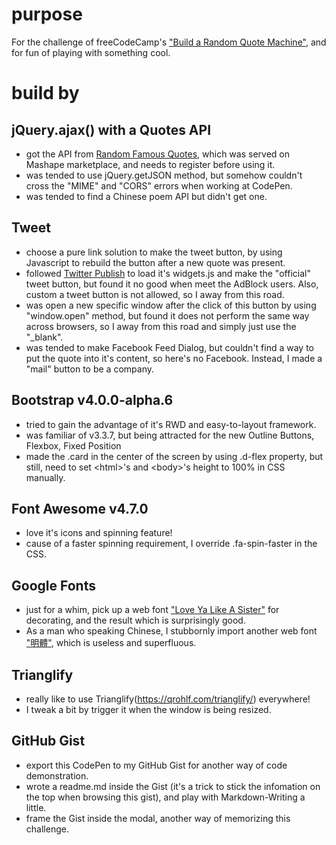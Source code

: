# purpose
For the challenge of freeCodeCamp's ["Build a Random Quote Machine"](https://www.freecodecamp.com/challenges/build-a-random-quote-machine), and for fun of playing with something cool.

# build by

## jQuery.ajax() with a Quotes API

* got the API from [Random Famous Quotes](https://market.mashape.com/andruxnet/random-famous-quotes), which was served on Mashape marketplace, and needs to register before using it.
* was tended to use jQuery.getJSON method, but somehow couldn't cross the "MIME" and "CORS" errors when working at CodePen.
* was tended to find a Chinese poem API but didn't get one.

## Tweet

* choose a pure link solution to make the tweet button, by using Javascript to rebuild the button after a new quote was present.
* followed [Twitter Publish](https://publish.twitter.com/) to load it's widgets.js and make the "official" tweet button, but found it no good when meet the AdBlock users. Also, custom a tweet button is not allowed, so I away from this road.  
* was open a new specific window after the click of this button by using "window.open" method, but found it does not perform the same way across browsers, so I away from this road and simply just use the "_blank".
* was tended to make Facebook Feed Dialog, but couldn't find a way to put the quote into it's content, so here's no Facebook. Instead, I made a "mail" button to be a company. 


## Bootstrap v4.0.0-alpha.6

* tried to gain the advantage of it's RWD and easy-to-layout framework.
* was familiar of v3.3.7, but being attracted for the new Outline Buttons, Flexbox, Fixed Position
* made the .card in the center of the screen by using .d-flex property, but still, need to set \<html>'s and \<body>'s height to 100% in CSS manually.

## Font Awesome v4.7.0

* love it's icons and spinning feature! 
* cause of a faster spinning requirement, I override .fa-spin-faster in the CSS.

## Google Fonts

* just for a whim, pick up a web font ["Love Ya Like A Sister"](https://fonts.google.com/specimen/Love+Ya+Like+A+Sister) for decorating, and the result which is surprisingly good. 
* As a man who speaking Chinese, I stubbornly import another web font ["明體"](https://fonts.google.com/earlyaccess#cwTeXMing), which is useless and superfluous.

## Trianglify

* really like to use Trianglify(https://qrohlf.com/trianglify/) everywhere!
* I tweak a bit by trigger it when the window is being resized.

## GitHub Gist

* export this CodePen to my GitHub Gist for another way of code demonstration.
* wrote a readme.md inside the Gist (it's a trick to stick the infomation on the top when browsing this gist), and play with Markdown-Writing a little.
* frame the Gist inside the modal, another way of memorizing this challenge.